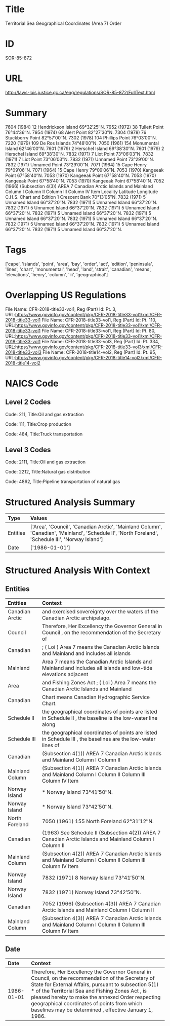 # Title
Territorial Sea Geographical Coordinates (Area 7) Order


# ID
SOR-85-872

# URL
http://laws-lois.justice.gc.ca/eng/regulations/SOR-85-872/FullText.html


# Summary
7604 (1984) 12 Hendrickson Island 69°32′25″N.
7952 (1972) 38 Tullett Point 76°44′36″N.
7954 (1974) 68 Alert Point 82°27′30″N.
7304 (1978) 76 Stuckberry Point 82°57′00″N.
7302 (1978) 104 Phillips Point 76°03′00″N.
7220 (1979) 109 De Ros Islands 74°48′00″N.
7050 (1961) 154 Monumental Island 62°46′00″N.
7601 (1979) 2 Herschel Island 69°38′30″N.
7601 (1979) 2 Herschel Island 69°38′30″N.
7832 (1971) 7 Liot Point 73°06′03″N.
7832 (1971) 7 Liot Point 73°06′03″N.
7832 (1971) Unnamed Point 73°29′00″N.
7832 (1971) Unnamed Point 73°29′00″N.
7071 (1964) 15 Cape Henry 79°09′06″N.
7071 (1964) 15 Cape Henry 79°09′06″N.
7053 (1970) Kangeeak Point 67°58′40″N.
7053 (1970) Kangeeak Point 67°58′40″N.
7053 (1970) Kangeeak Point 67°58′40″N.
7053 (1970) Kangeeak Point 67°58′40″N.
7052 (1966) (Subsection 4(3)) AREA 7 Canadian Arctic Islands and Mainland Column I Column II Column III Column IV Item Locality Latitude Longitude C.H.S. Chart and Edition 1 Crescent Bank 70°13′05″N.
7832 (1971) 5 Unnamed Island 66°37′20″N.
7832 (1971) 5 Unnamed Island 66°37′20″N.
7832 (1971) 5 Unnamed Island 66°37′20″N.
7832 (1971) 5 Unnamed Island 66°37′20″N.
7832 (1971) 5 Unnamed Island 66°37′20″N.
7832 (1971) 5 Unnamed Island 66°37′20″N.
7832 (1971) 5 Unnamed Island 66°37′20″N.
7832 (1971) 5 Unnamed Island 66°37′20″N.
7832 (1971) 5 Unnamed Island 66°37′20″N.
7832 (1971) 5 Unnamed Island 66°37′20″N.


# Tags
['cape', 'islands', 'point', 'area', 'bay', 'order', 'act', 'edition', 'peninsula', 'lines', 'chart', 'monumental', 'head', 'land', 'strait', 'canadian', 'means', 'elevations', 'henry', 'column', 'iii', 'geographical']


# Overlapping US Regulations
File Name: CFR-2018-title33-vol1, Reg (Part) Id: Pt. 3, URL:https://www.govinfo.gov/content/pkg/CFR-2018-title33-vol1/xml/CFR-2018-title33-vol1
File Name: CFR-2018-title33-vol1, Reg (Part) Id: Pt. 110, URL:https://www.govinfo.gov/content/pkg/CFR-2018-title33-vol1/xml/CFR-2018-title33-vol1
File Name: CFR-2018-title33-vol1, Reg (Part) Id: Pt. 80, URL:https://www.govinfo.gov/content/pkg/CFR-2018-title33-vol1/xml/CFR-2018-title33-vol1
File Name: CFR-2018-title33-vol3, Reg (Part) Id: Pt. 334, URL:https://www.govinfo.gov/content/pkg/CFR-2018-title33-vol3/xml/CFR-2018-title33-vol3
File Name: CFR-2018-title14-vol2, Reg (Part) Id: Pt. 95, URL:https://www.govinfo.gov/content/pkg/CFR-2018-title14-vol2/xml/CFR-2018-title14-vol2



# NAICS Code
## Level 2 Codes
Code: 211, Title:Oil and gas extraction

Code: 111, Title:Crop production

Code: 484, Title:Truck transportation




## Level 3 Codes
Code: 2111, Title:Oil and gas extraction

Code: 2212, Title:Natural gas distribution

Code: 4862, Title:Pipeline transportation of natural gas







# Structured Analysis Summary
| Type     | Values                                                                                                                                              |
|:---------|:----------------------------------------------------------------------------------------------------------------------------------------------------|
| Entities | ['Area', 'Council', 'Canadian Arctic', 'Mainland Column', 'Canadian', 'Mainland', 'Schedule II', 'North Foreland', 'Schedule III', 'Norway Island'] |
| Date     | ['1986-01-01']                                                                                                                                      |


# Structured Analysis With Context
 


## Entities
| Entities        | Context                                                                                                         |
|:----------------|:----------------------------------------------------------------------------------------------------------------|
| Canadian Arctic | and exercised sovereignty over the waters of the Canadian Arctic  archipelago.                                  |
| Council         | Therefore, Her Excellency the Governor General in  Council , on the recommendation of the Secretary of          |
| Canadian        | ; ( Loi ) Area 7 means the Canadian Arctic Islands and Mainland and includes all islands                        |
| Mainland        | Area 7 means the Canadian Arctic Islands and Mainland and includes all islands and low-tide elevations adjacent |
| Area            | and Fishing Zones Act ; ( Loi ) Area 7 means the Canadian Arctic Islands and Mainland                           |
| Canadian        | Chart  means  Canadian  Hydrographic Service Chart.                                                             |
| Schedule II     | the geographical coordinates of points are listed in Schedule II , the baseline is the low-water line along     |
| Schedule III    | the geographical coordinates of points are listed in Schedule III , the baselines are the low-water lines of    |
| Canadian        | (Subsection 4(1)) AREA 7  Canadian Arctic Islands and Mainland Column I Column II                               |
| Mainland Column | (Subsection 4(1)) AREA 7 Canadian Arctic Islands and  Mainland Column I Column II Column III Column IV Item     |
| Norway Island   | *  Norway Island  73°41′50″N.                                                                                   |
| Norway Island   | *  Norway Island  73°42′50″N.                                                                                   |
| North Foreland  | 7050 (1961) 155  North Foreland  62°31′12″N.                                                                    |
| Canadian        | (1963) See Schedule II (Subsection 4(2)) AREA 7 Canadian Arctic Islands and Mainland Column I Column II         |
| Mainland Column | (Subsection 4(2)) AREA 7 Canadian Arctic Islands and Mainland Column I Column II Column III Column IV Item      |
| Norway Island   | 7832 (1971) 8  Norway Island  73°41′50″N.                                                                       |
| Norway Island   | 7832 (1971)  Norway Island  73°42′50″N.                                                                         |
| Canadian        | 7052 (1966) (Subsection 4(3)) AREA 7  Canadian Arctic Islands and Mainland Column I Column II                   |
| Mainland Column | (Subsection 4(3)) AREA 7 Canadian Arctic Islands and Mainland Column I Column II Column III Column IV Item      |


## Date
| Date       | Context                                                                                                                                                                                                                                                                                                                                                                        |
|:-----------|:-------------------------------------------------------------------------------------------------------------------------------------------------------------------------------------------------------------------------------------------------------------------------------------------------------------------------------------------------------------------------------|
| 1986-01-01 | Therefore, Her Excellency the Governor General in Council, on the recommendation of the Secretary of State for External Affairs, pursuant to subsection 5(1) *  of the  Territorial Sea and Fishing Zones Act , is pleased hereby to make the annexed  Order respecting geographical coordinates of points from which baselines may be determined , effective January 1, 1986. |


